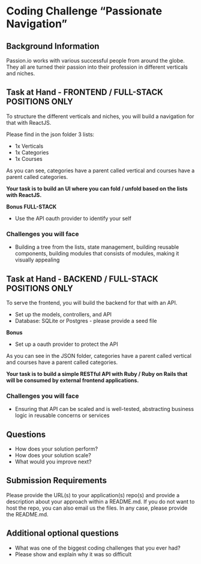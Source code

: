 # Coding Challenge “Passionate Navigation”
## Background Information
Passion.io works with various successful people from around the globe. 
They all are turned their passion into their profession in different verticals and niches.

## Task at Hand - FRONTEND / FULL-STACK POSITIONS ONLY
To structure the different verticals and niches, you will build a navigation for that with ReactJS.

Please find in the json folder 3 lists:
- 1x Verticals
- 1x Categories 
- 1x Courses

As you can see, categories have a parent called vertical and courses have a parent called categories.

**Your task is to build an UI where you can fold / unfold based on the lists with ReactJS.**

**Bonus FULL-STACK**
- Use the API oauth provider to identify your self

### Challenges you will face
- Building a tree from the lists, state management, building reusable components, building modules that consists of modules, making it visually appealing

## Task at Hand - BACKEND / FULL-STACK POSITIONS ONLY
To serve the frontend, you will build the backend for that with an API.

- Set up the models, controllers, and API
- Database: SQLite or Postgres - please provide a seed file

**Bonus**
- Set up a oauth provider to protect the API

As you can see in the JSON folder, categories have a parent called vertical and courses have a parent called categories.

**Your task is to build a simple RESTful API with Ruby / Ruby on Rails that will be consumed by external frontend applications.**

### Challenges you will face
- Ensuring that API can be scaled and is well-tested, abstracting business logic in reusable concerns or services


## Questions
- How does your solution perform? 
- How does your solution scale?
- What would you improve next?

## Submission Requirements
Please provide the URL(s) to your application(s) repo(s) and provide a description about your approach within a README.md.
If you do not want to host the repo, you can also email us the files.
In any case, please provide the README.md.

## Additional optional questions
- What was one of the biggest coding challenges that you ever had?
- Please show and explain why it was so difficult
